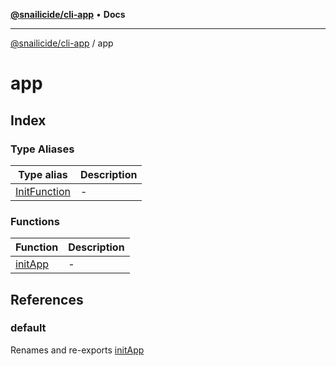 [**@snailicide/cli-app**](../../README.md) • **Docs**

---

[@snailicide/cli-app](../../README.md) / app

# app

## Index

### Type Aliases

| Type alias                                   | Description |
| -------------------------------------------- | ----------- |
| [InitFunction](type-aliases/InitFunction.md) | -           |

### Functions

| Function                        | Description |
| ------------------------------- | ----------- |
| [initApp](functions/initApp.md) | -           |

## References

### default

Renames and re-exports [initApp](functions/initApp.md)

